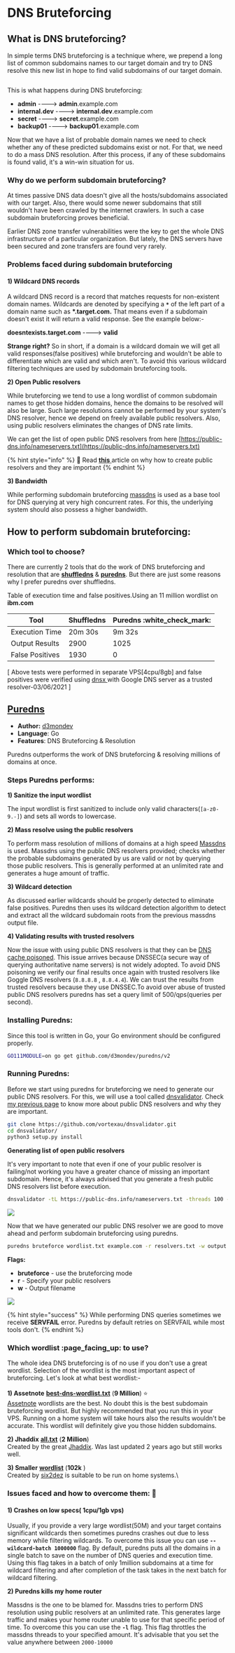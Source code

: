 # DNS Bruteforcing

## What is DNS bruteforcing?

In simple terms DNS bruteforcing is a technique where, we prepend a long list of common subdomains names to our target domain and try to DNS resolve this new list in hope to find valid subdomains of our target domain.

<figure><img src="../.gitbook/assets/inspire black desktop wallpaper.png" alt=""><figcaption></figcaption></figure>

This is what happens during DNS bruteforcing:

* **admin**           ---->       **admin**.example.com
* **internal.dev**  ---->      **internal.dev**.example.com
* **secret**           ---->       **secret**.example.com
* **backup01**     ---->       **backup01**.example.com

Now that we have a list of probable domain names we need to check whether any of these predicted subdomains exist or not. For that, we need to do a mass DNS resolution. After this process, if any of these subdomains is found valid, it's a win-win situation for us.

### Why do we perform subdomain bruteforcing?

At times passive DNS data doesn't give all the hosts/subdomains associated with our target. Also, there would some newer subdomains that still wouldn't have been crawled by the internet crawlers. In such a case subdomain bruteforcing proves beneficial.

Earlier DNS zone transfer vulnerabilities were the key to get the whole DNS infrastructure of a particular organization. But lately, the DNS servers have been secured and zone transfers are found very rarely.

### Problems faced during subdomain bruteforcing

#### &#x20;1) Wildcard DNS records

A wildcard DNS record is a record that matches requests for non-existent domain names. Wildcards are denoted by specifying a **`*`** of the left part of a domain name such as **\*.target.com.** That means even if a subdomain doesn't exist it will return a valid response. See the example below:-

**doesntexists.target.com**    ---->   **valid**&#x20;

**Strange right?** So in short, if a domain is a wildcard domain we will get all valid responses(false positives) while bruteforcing and wouldn't be able to differentiate which are valid and which aren't. To avoid this various wildcard filtering techniques are used by subdomain bruteforcing tools.

**2) Open Public resolvers**

While bruteforcing we tend to use a long wordlist of common subdomain names to get those hidden domains, hence the domains to be resolved will also be large. Such large resolutions cannot be performed by your system's DNS resolver, hence we depend on freely available public resolvers. Also, using public resolvers eliminates the changes of DNS rate limits.

We can get the list of open public DNS resolvers from here [https://public-dns.info/nameservers.txt](https://public-dns.info/nameservers.txt)

{% hint style="info" %}
:book: Read [**this** ](https://app.gitbook.com/@sidxparab/s/subdomain-enumeration-guide/introduction/prequisites#2-100-accurate-public-dns-resolvers)article on why how to create public resolvers and they are important
{% endhint %}

**3) Bandwidth**

While performing subdomain bruteforcing [massdns](https://github.com/blechschmidt/massdns) is used as a base tool for DNS querying at very high concurrent rates. For this, the underlying system should also possess a higher bandwidth.&#x20;

## How to perform subdomain bruteforcing:

### Which tool to choose?

There are currently 2 tools that do the work of DNS bruteforcing and resolution that are [**shuffledns**](https://github.com/projectdiscovery/shuffledns) & [**puredns**](https://github.com/d3mondev/puredns). But there are just some reasons why I prefer puredns over shuffledns.

Table of execution time and false positives.Using an 11 million wordlist on **ibm.com**

| **Tool**        | **Shuffledns** | **Puredns** :white\_check\_mark:  |
| --------------- | -------------- | --------------------------------- |
| Execution Time  | 20m 30s        | 9m 32s                            |
| Output Results  | 2900           | 1025                              |
| False Positives | 1930           | 0                                 |

\[ Above tests were performed in separate VPS\[4cpu/8gb] and false positives were verified using [dnsx ](https://github.com/projectdiscovery/dnsx)with Google DNS server as a trusted resolver-03/06/2021 ]



## [Puredns](https://github.com/d3mondev/puredns)

* **Author:** [d3mondev](https://github.com/d3mondev)
* **Language**: Go
* **Features**: DNS Bruteforcing & Resolution

Puredns outperforms the work of DNS bruteforcing & resolving millions of domains at once.

### Steps Puredns performs:

**1) Sanitize the input wordlist**

The input wordlist is first sanitized to include only valid characters(`[a-z0-9.-]`) and sets all words to lowercase.

**2) Mass resolve using the public resolvers**

To perform mass resolution of millions of domains at a high speed  [Massdns](https://github.com/blechschmidt/massdns) is used. Massdns using the public DNS resolvers provided; checks whether the probable subdomains generated by us are valid or not by querying those public resolvers. This is generally performed at an unlimited rate and generates a huge amount of traffic.

**3) Wildcard detection**

As discussed earlier wildcards should be properly detected to eliminate false positives. Puredns then uses its wildcard detection algorithm to detect and extract all the wildcard subdomain roots from the previous massdns output file.

**4) Validating results with trusted resolvers**

Now the issue with using public DNS resolvers is that they can be [DNS cache poisoned](https://www.cloudflare.com/en-in/learning/dns/dns-cache-poisoning/). This issue arrives because DNSSEC(a secure way of querying authoritative name servers) is not widely adopted. To avoid DNS poisoning we verify our final results once again with trusted resolvers like Goggle DNS resolvers (`8.8.8.8` , `8.8.4.4`). We can trust the results from trusted resolvers because they use DNSSEC.To avoid over abuse of trusted public DNS resolvers puredns has set a query limit of 500/qps(queries per second).

### Installing Puredns:

Since this tool is written in Go, your Go environment should be configured properly.

```bash
GO111MODULE=on go get github.com/d3mondev/puredns/v2
```

### Running Puredns:

Before we start using puredns for bruteforcing we need to generate our public DNS resolvers. For this, we will use a tool called [dnsvalidator](https://github.com/vortexau/dnsvalidator). Check [my previous page](https://app.gitbook.com/@sidxparab/s/subdomain-enumeration-guide/introduction/prequisites#2-100-accurate-public-dns-resolvers) to know more about public DNS resolvers and why they are important.

```bash
git clone https://github.com/vortexau/dnsvalidator.git
cd dnsvalidator/
python3 setup.py install
```

**Generating list of open public resolvers**

&#x20;It's very important to note that even if one of your public resolver is failing/not working you have a greater chance of missing an important subdomain. Hence, it's always advised that you generate a fresh public DNS resolvers list before execution.

```bash
dnsvalidator -tL https://public-dns.info/nameservers.txt -threads 100 -o resolvers.txt
```

![](../.gitbook/assets/dnsvalidator1.png)

Now that we have generated our public DNS resolver we are good to move ahead and perform subdomain bruteforcing using puredns.

```bash
puredns bruteforce wordlist.txt example.com -r resolvers.txt -w output.txt
```

**Flags:**

* **bruteforce** - use the bruteforcing mode
* **r** - Specify your public resolvers
* **w** - Output filename

![](../.gitbook/assets/purednsb.png)

{% hint style="success" %}
While performing DNS queries sometimes we receive **SERVFAIL** error. Puredns by default retries on SERVFAIL while most tools don't.
{% endhint %}

### Which wordlist :page\_facing\_up: to use?

The whole idea DNS bruteforcing is of no use if you don't use a great wordlist. Selection of the wordlist is the most important aspect of bruteforcing. Let's look at what best wordlist:-\
\
**1) Assetnote** [**best-dns-wordlist.txt**](https://wordlists-cdn.assetnote.io/data/manual/best-dns-wordlist.txt) (**9 Million**) ⭐\
[Assetnote](https://wordlists.assetnote.io/) wordlists are the best. No doubt this is the best subdomain bruteforcing wordlist. But highly recommended that you run this in your VPS. Running on a home system will take hours also the results wouldn't be accurate. This wordlist will definitely give you those hidden subdomains.

**2) Jhaddix** [**all.txt**](https://gist.github.com/jhaddix/f64c97d0863a78454e44c2f7119c2a6a) (**2 Million**)\
Created by the great [Jhaddix](https://twitter.com/Jhaddix). Was last updated 2 years ago but still works well.

**3) Smaller** [**wordlist**](https://gist.github.com/six2dez/a307a04a222fab5a57466c51e1569acf/raw) (**102k** )\
Created by [six2dez](https://github.com/six2dez) is suitable to be run on home systems.\


### Issues faced and how to overcome them: :punch:&#x20;

#### 1) Crashes on low specs( 1cpu/1gb vps)

Usually, if you provide a very large wordlist(50M) and your target contains significant wildcards then sometimes puredns crashes out due to less memory while filtering wildcards. To overcome this issue you can use **`--wildcard-batch 1000000`** flag. By default, puredns puts all the domains in a single batch to save on the number of DNS queries and execution time. Using this flag takes in a batch of only 1million subdomains at a time for wildcard filtering and after completion of the task takes in the next batch for wildcard filtering.

**2) Puredns kills my home router**&#x20;

Massdns is the one to be blamed for. Massdns tries to perform DNS resolution using public resolvers at an unlimited rate. This generates large traffic and makes your home router unable to use for that specific period of time. To overcome this you can use the **`-l`** flag. This flag throttles the massdns threads to your specified amount. It's advisable that you set the value anywhere between `2000-10000`





